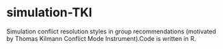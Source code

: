 # simulation-TKI
Simulation conflict resolution styles in group recommendations (motivated by Thomas Kilmann Conflict Mode Instrument).Code is written in R.

